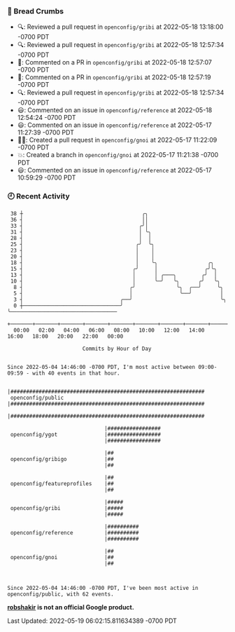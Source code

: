 ### 🍞 Bread Crumbs

 * 🔍: Reviewed a pull request in  `openconfig/gribi` at 2022-05-18 13:18:00 -0700 PDT
 * 🔍: Reviewed a pull request in  `openconfig/gribi` at 2022-05-18 12:57:34 -0700 PDT
 * 💬: Commented on a PR in  `openconfig/gribi` at 2022-05-18 12:57:07 -0700 PDT
 * 💬: Commented on a PR in  `openconfig/gribi` at 2022-05-18 12:57:19 -0700 PDT
 * 🔍: Reviewed a pull request in  `openconfig/gribi` at 2022-05-18 12:57:34 -0700 PDT
 * 😃: Commented on an issue in `openconfig/reference` at 2022-05-18 12:54:24 -0700 PDT
 * 😃: Commented on an issue in `openconfig/reference` at 2022-05-17 11:27:39 -0700 PDT
 * ✍🏼: Created a pull request in `openconfig/gnoi` at 2022-05-17 11:22:09 -0700 PDT
 * 💥: Created a branch in `openconfig/gnoi` at 2022-05-17 11:21:38 -0700 PDT
 * 😃: Commented on an issue in `openconfig/reference` at 2022-05-17 10:59:29 -0700 PDT

### 🕘 Recent Activity
```
 38 ┼                                      ╭╮
 36 ┤                                      ││
 33 ┤                                     ╭╯│
 31 ┤                                     │ ╰╮
 28 ┤                                     │  │
 25 ┤                                    ╭╯  ╰╮
 23 ┤                                    │    │
 20 ┤                                    │    │
 18 ┤                                    │    ╰╮                ╭╮
 15 ┤                                   ╭╯     │               ╭╯╰╮
 13 ┤                                   │      │ ╭───╮        ╭╯  │
 10 ┤                                   │      ╰─╯   ╰╮      ╭╯   ╰╮
  8 ┤                                  ╭╯             ╰╮  ╭──╯     ╰╮
  5 ┤                                  │               ╰──╯         │
  3 ┤                               ╭──╯                            ╰╮
  0 ┼───────────────────────────────╯                                ╰──────────────────────────────────
    +───────+───────+───────+───────+───────+───────+───────+───────+───────+───────+───────+───────+────
  00:00   02:00   04:00   06:00   08:00   10:00   12:00   14:00   16:00   18:00   20:00   22:00   00:00   

						Commits by Hour of Day


Since 2022-05-04 14:46:00 -0700 PDT, I'm most active between 09:00-09:59 - with 40 events in that hour.

```



```
                               |##############################################################
 openconfig/public             |##############################################################
                               |##############################################################

                               |#################
 openconfig/ygot               |#################
                               |#################

                               |##
 openconfig/gribigo            |##
                               |##

                               |##
 openconfig/featureprofiles    |##
                               |##

                               |#####
 openconfig/gribi              |#####
                               |#####

                               |##########
 openconfig/reference          |##########
                               |##########

                               |##
 openconfig/gnoi               |##
                               |##



Since 2022-05-04 14:46:00 -0700 PDT, I've been most active in openconfig/public, with 62 events.

```
**[robshakir](mailto:robjs@google.com) is not an official Google product.**  


Last Updated: 2022-05-19 06:02:15.811634389 -0700 PDT
